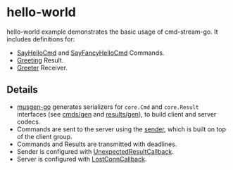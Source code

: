 # hello-world
hello-world example demonstrates the basic usage of cmd-stream-go. It includes 
definitions for:
- [SayHelloCmd](cmds/say_hello.go) and [SayFancyHelloCmd](cmds/say_fancy_hello.go) Commands.
- [Greeting](results/greeting.go) Result.
- [Greeter](receiver/greeter.go) Receiver.

## Details

- [musgen-go](https://github.com/mus-format/musgen-go) generates serializers for
  `core.Cmd` and `core.Result` interfaces (see [cmds/gen](cmds/gen) 
	and [results/gen](results/gen)), to build client and server codecs.
- Commands are sent to the server using the [sender](https://github.com/cmd-stream/sender-go), 
  which is built on top of the client group.
- Commands and Results are transmitted with deadlines.
- Sender is configured with [UnexpectedResultCallback](https://github.com/cmd-stream/core-go/blob/main/client/client.go).
- Server is configured with [LostConnCallback](https://github.com/cmd-stream/core-go/blob/main/server/server.go).
